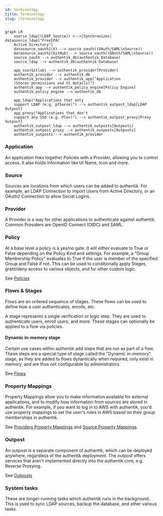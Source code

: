 ```yaml
---
id: terminology
title: Terminology
slug: /terminology
---
```


```mermaid
graph LR
    source_ldap((LDAP Source)) <-->|Synchronizes| datasource_ldap["FreeIPA/
    Active Directory"]
    datasource_oauth1(X) --> source_oauth((OAuth/SAML\nSource))
    datasource_oauth2(GitHub) --> source_oauth((OAuth/SAML\nSource))
    source_oauth --> authentik_db(authentik Database)
    source_ldap --> authentik_db(authentik Database)

    app_sso(Gitlab) --> authentik_provider[Provider]
    authentik_provider --> authentik_db
    authentik_provider --> authentik_app["Application
    (Stores permissions and UI details)"]
    authentik_app --> authentik_policy_engine[Policy Engine]
    authentik_policy_engine --> authentik_db

    app_ldap("Applications that only
    support LDAP (e.g. pfSense)") --> authentik_outpost_ldap[LDAP Outpost]
    app_proxy("Applications that don't
    support any SSO (e.g. Plex)") --> authentik_outpost_proxy[Proxy Outpost]
    authentik_outpost_ldap --> authentik_outposts[Outposts]
    authentik_outpost_proxy --> authentik_outposts[Outposts]
    authentik_outposts --> authentik_provider
```

### Application

An application links together Policies with a Provider, allowing you to control access. It also holds Information like UI Name, Icon and more.

### Source

Sources are locations from which users can be added to authentik. For example, an LDAP Connection to import Users from Active Directory, or an OAuth2 Connection to allow Social Logins.

### Provider

A Provider is a way for other applications to authenticate against authentik. Common Providers are OpenID Connect (OIDC) and SAML.

### Policy

At a base level a policy is a yes/no gate. It will either evaluate to True or False depending on the Policy Kind and settings. For example, a "Group Membership Policy" evaluates to True if the user is member of the specified Group and False if not. This can be used to conditionally apply Stages, grant/deny access to various objects, and for other custom logic.

See [Policies](../customize/policies/index.md)

### Flows & Stages

Flows are an ordered sequence of stages. These flows can be used to define how a user authenticates, enrolls, etc.

A stage represents a single verification or logic step. They are used to authenticate users, enroll users, and more. These stages can optionally be applied to a flow via policies.

#### Dynamic in-memory stage

Certain use cases within authentik add steps that are run as part of a flow. These steps are a special type of stage called the "Dynamic in-memory" stage, as they are added to flows dynamically when required, only exist in memory, and are thus not configurable by administrators.

See [Flows](../add-secure-apps/flows-stages/flow/index.md)

### Property Mappings

Property Mappings allow you to make information available for external applications, and to modify how information from sources are stored in authentik. For example, if you want to log in to AWS with authentik, you'd use property mappings to set the user's roles in AWS based on their group memberships in authentik.

See [Providers Property Mappings](../add-secure-apps/providers/property-mappings/index.md) and [Source Property Mappings](../users-sources/sources/property-mappings/index.md).

### Outpost

An outpost is a separate component of authentik, which can be deployed anywhere, regardless of the authentik deployment. The outpost offers services that aren't implemented directly into the authentik core, e.g. Reverse Proxying.

See [Outposts](../add-secure-apps/outposts/index.mdx)

### System tasks

These are longer-running tasks which authentik runs in the background. This is used to sync LDAP sources, backup the database, and other various tasks.

